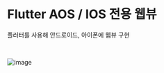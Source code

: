 # Flutter AOS / IOS 전용 웹뷰

플러터를 사용해 안드로이드, 아이폰에 웹뷰 구현

<br>

![image](https://github.com/MJH39088/FlutterWebViewPj/assets/104211982/84daca22-0e68-4280-aa41-025d40b3bcd9)

<br>
